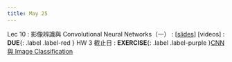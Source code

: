 ```yaml
---
title: May 25
---
```


Lec 10
: 影像辨識與 Convolutional Neural Networks（一）
  : [[slides](https://docs.google.com/presentation/d/11G1mGs4Z7-TqZJfgj5KXnclTgopP3MpE4jpwzwASV1o/edit?usp=sharing)] [videos]
: **DUE**{: .label .label-red } HW 3 截止日
: **EXERCISE**{: .label .label-purple }[CNN 與 Image Classification](https://colab.research.google.com/drive/1kDoMLzNNTFXaZ8Fa5tZTiZf7R_fCvLn_?usp=sharing)
